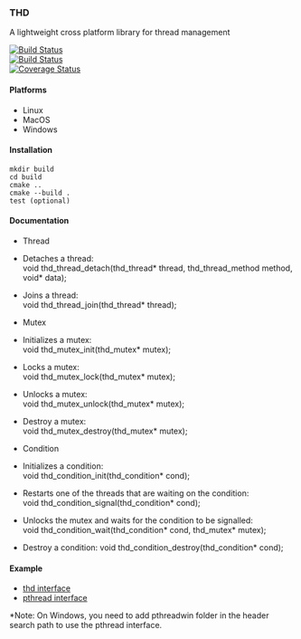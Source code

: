 ### THD
A lightweight cross platform library for thread management

[![Build Status](https://travis-ci.org/pierreguillot/thread.svg?branch=master)](https://travis-ci.org/pierreguillot/thread)  
[![Build Status](https://ci.appveyor.com/api/projects/status/github/pierreguillot/thread?branch=master&svg=true)](https://ci.appveyor.com/project/pierreguillot/thread/branch/master)   
[![Coverage Status](https://coveralls.io/repos/github/pierreguillot/thread/badge.svg?branch=master)](https://coveralls.io/github/pierreguillot/thread?branch=master)

#### Platforms
* Linux
* MacOS
* Windows  

#### Installation
```
mkdir build
cd build
cmake ..  
cmake --build .
test (optional)
```

#### Documentation
* Thread   
 * Detaches a thread:  
void thd_thread_detach(thd_thread* thread, thd_thread_method method, void* data);

 * Joins a thread:  
void thd_thread_join(thd_thread* thread);

* Mutex
 * Initializes a mutex:   
void thd_mutex_init(thd_mutex* mutex);

 * Locks a mutex:  
void thd_mutex_lock(thd_mutex* mutex);

 * Unlocks a mutex:  
void thd_mutex_unlock(thd_mutex* mutex);

 * Destroy a mutex:  
void thd_mutex_destroy(thd_mutex* mutex);

* Condition
 * Initializes a condition:  
void thd_condition_init(thd_condition* cond);

 * Restarts one of the threads that are waiting on the condition:  
void thd_condition_signal(thd_condition* cond);

 * Unlocks the mutex and waits for the condition to be signalled:  
void thd_condition_wait(thd_condition* cond, thd_mutex* mutex);

 * Destroy a condition:
void thd_condition_destroy(thd_condition* cond);

#### Example
* [thd interface](https://github.com/pierreguillot/thread/blob/master/test/test.c)
* [pthread interface](https://github.com/pierreguillot/thread/blob/master/test/ptest.c)

*Note: On Windows, you need to add pthreadwin folder in the header search path to use the pthread interface.
